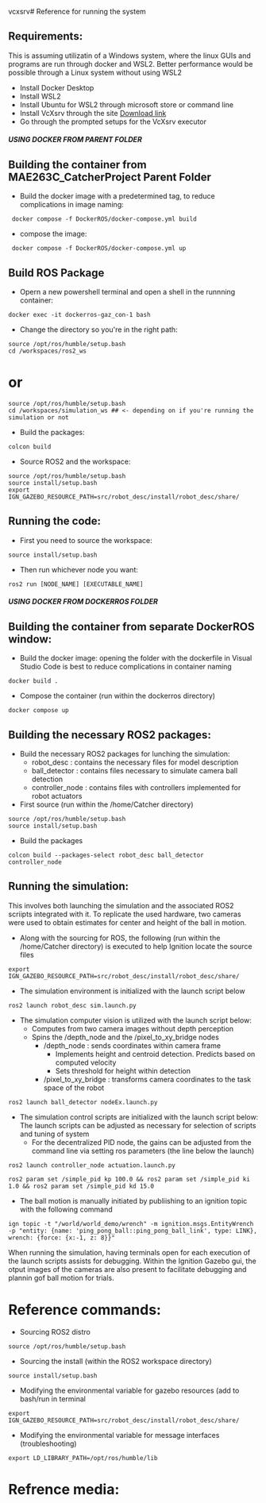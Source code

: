 vcxsrv# Reference for running the system
## Requirements:
This is assuming utilizatin of a Windows system, where the linux GUIs and programs are run through docker and WSL2. Better performance would be possible through a Linux system without using WSL2
- Install Docker Desktop
- Install WSL2
- Install Ubuntu for WSL2 through microsoft store or command line
- Install VcXsrv through the site [Download link](https://vcxsrv.com/)
- Go through the prompted setups for the VcXsrv executor

##### USING DOCKER FROM PARENT FOLDER #####


## Building the container from MAE263C_CatcherProject Parent Folder

- Build the docker image with a predetermined tag, to reduce complications in image naming:
```
 docker compose -f DockerROS/docker-compose.yml build
```



- compose the image:
```
 docker compose -f DockerROS/docker-compose.yml up 
```
## Build ROS Package

- Opern a new powershell terminal and open a shell in the runnning container:
```
docker exec -it dockerros-gaz_con-1 bash
```

- Change the directory so you're in the right path:
```
source /opt/ros/humble/setup.bash
cd /workspaces/ros2_ws
```
# or
```
source /opt/ros/humble/setup.bash
cd /workspaces/simulation_ws ## <- depending on if you're running the simulation or not
```

- Build the packages:
```
colcon build
```

- Source ROS2 and the workspace:
```
source /opt/ros/humble/setup.bash
source install/setup.bash
export IGN_GAZEBO_RESOURCE_PATH=src/robot_desc/install/robot_desc/share/
```



## Running the code:

- First you need to source the workspace:
```
source install/setup.bash
```

- Then run whichever node you want:
```
ros2 run [NODE_NAME] [EXECUTABLE_NAME]
```


##### USING DOCKER FROM DOCKERROS FOLDER #####


## Building the container from separate DockerROS window:
- Build the docker image: opening the folder with the dockerfile in Visual Studio Code is best to reduce complications in container naming
```
docker build .
```
- Compose the container (run within the dockerros directory)
```
docker compose up
```
## Building the necessary ROS2 packages:
- Build the necessary ROS2 packages for lunching the simulation:
  - robot_desc : contains the necessary files for model description
  - ball_detector : contains files necessary to simulate camera ball detection
  - controller_node : contains files with controllers implemented for robot actuators
- First source (run within the /home/Catcher directory)
```
source /opt/ros/humble/setup.bash
source install/setup.bash
```
- Build the packages
```
colcon build --packages-select robot_desc ball_detector controller_node
```
## Running the simulation:
This involves both launching the simulation and the associated ROS2 scriipts integrated with it. To replicate the used hardware, two cameras were used to obtain estimates for center and height of the ball in motion. 
- Along with the sourcing for ROS, the following (run within the /home/Catcher directory) is executed to help Ignition locate the source files
```
export IGN_GAZEBO_RESOURCE_PATH=src/robot_desc/install/robot_desc/share/
```
- The simulation environment is initialized with the launch script below
```
ros2 launch robot_desc sim.launch.py
```
- The simulation computer vision is utilized with the launch script below:
  - Computes from two camera images without depth perception
  - Spins the /depth_node and the /pixel_to_xy_bridge nodes
    - /depth_node : sends coordinates within camera frame
      - Implements height and centroid detection. Predicts based on computed velocity
      - Sets threshold for height within detection
    - /pixel_to_xy_bridge : transforms camera coordinates to the task space of the robot
```
ros2 launch ball_detector nodeEx.launch.py
```
- The simulation control scripts are initialized with the launch script below: The launch scripts can be adjusted as necessary for selection of scripts and tuning of system
  - For the decentralized PID node, the gains can be adjusted from the command line via setting ros parameters (the line below the launch)
```
ros2 launch controller_node actuation.launch.py
```
```
ros2 param set /simple_pid kp 100.0 && ros2 param set /simple_pid ki 1.0 && ros2 param set /simple_pid kd 15.0
```
- The ball motion is manually initiated by publiishing to an ignition topic with the following command
```
ign topic -t "/world/world_demo/wrench" -m ignition.msgs.EntityWrench -p "entity: {name: 'ping_pong_ball::ping_pong_ball_link', type: LINK}, wrench: {force: {x:-1, z: 8}}"
```
When running the simulation, having terminals open for each execution of the launch scripts assists for debugging. Within the Ignition Gazebo gui, the otput images of the cameras are also present to facilitate debugging and plannin gof ball motion for trials. 
# Reference commands:
- Sourcing ROS2 distro
```
source /opt/ros/humble/setup.bash
```
- Sourcing the install (within the ROS2 workspace directory)
```
source install/setup.bash
```
- Modifying the environmental variable for gazebo resources (add to bash/run in terminal
```
export IGN_GAZEBO_RESOURCE_PATH=src/robot_desc/install/robot_desc/share/
```
- Modifying the environmental variable for message interfaces (troubleshooting)
```
export LD_LIBRARY_PATH=/opt/ros/humble/lib
```
# Refrence media:
